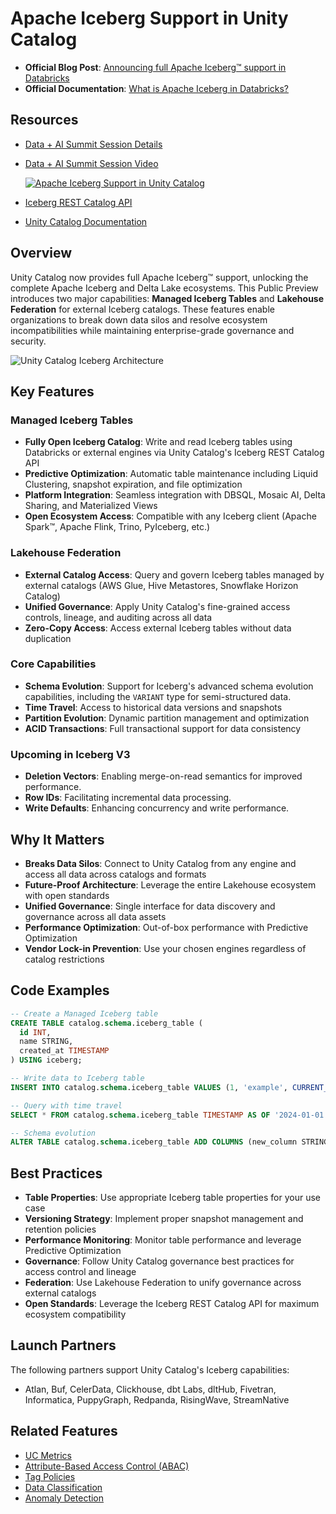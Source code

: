 # Apache Iceberg Support in Unity Catalog

- **Official Blog Post**: [Announcing full Apache Iceberg™ support in Databricks](https://www.databricks.com/blog/announcing-full-apache-iceberg-support-databricks)
- **Official Documentation**: [What is Apache Iceberg in Databricks?](https://docs.databricks.com/aws/en/iceberg/)

## Resources
- [Data + AI Summit Session Details](https://www.databricks.com/dataaisummit/session/databricks-apache-icebergtm-managed-and-foreign-tables-unity-catalog)
- [Data + AI Summit Session Video](https://www.youtube.com/watch?v=Y70RTULwb30)

  [![Apache Iceberg Support in Unity Catalog](https://img.youtube.com/vi/Y70RTULwb30/mqdefault.jpg)](https://www.youtube.com/watch?v=Y70RTULwb30)

- [Iceberg REST Catalog API](https://iceberg.apache.org/spec/#rest-catalog-api)
- [Unity Catalog Documentation](https://docs.databricks.com/data-governance/unity-catalog/index.html)

## Overview
Unity Catalog now provides full Apache Iceberg™ support, unlocking the complete Apache Iceberg and Delta Lake ecosystems. This Public Preview introduces two major capabilities: **Managed Iceberg Tables** and **Lakehouse Federation** for external Iceberg catalogs. These features enable organizations to break down data silos and resolve ecosystem incompatibilities while maintaining enterprise-grade governance and security.

![Unity Catalog Iceberg Architecture](https://www.databricks.com/sites/default/files/inline-images/announcing-full-iceberg-support-databricks-blog-imgs-4.png?v%3D1749625362)
## Key Features

### Managed Iceberg Tables
- **Fully Open Iceberg Catalog**: Write and read Iceberg tables using Databricks or external engines via Unity Catalog's Iceberg REST Catalog API
- **Predictive Optimization**: Automatic table maintenance including Liquid Clustering, snapshot expiration, and file optimization
- **Platform Integration**: Seamless integration with DBSQL, Mosaic AI, Delta Sharing, and Materialized Views
- **Open Ecosystem Access**: Compatible with any Iceberg client (Apache Spark™, Apache Flink, Trino, PyIceberg, etc.)

### Lakehouse Federation
- **External Catalog Access**: Query and govern Iceberg tables managed by external catalogs (AWS Glue, Hive Metastores, Snowflake Horizon Catalog)
- **Unified Governance**: Apply Unity Catalog's fine-grained access controls, lineage, and auditing across all data
- **Zero-Copy Access**: Access external Iceberg tables without data duplication

### Core Capabilities
- **Schema Evolution**: Support for Iceberg's advanced schema evolution capabilities, including the `VARIANT` type for semi-structured data.
- **Time Travel**: Access to historical data versions and snapshots
- **Partition Evolution**: Dynamic partition management and optimization
- **ACID Transactions**: Full transactional support for data consistency

### Upcoming in Iceberg V3
- **Deletion Vectors**: Enabling merge-on-read semantics for improved performance.
- **Row IDs**: Facilitating incremental data processing.
- **Write Defaults**: Enhancing concurrency and write performance.

## Why It Matters
- **Breaks Data Silos**: Connect to Unity Catalog from any engine and access all data across catalogs and formats
- **Future-Proof Architecture**: Leverage the entire Lakehouse ecosystem with open standards
- **Unified Governance**: Single interface for data discovery and governance across all data assets
- **Performance Optimization**: Out-of-box performance with Predictive Optimization
- **Vendor Lock-in Prevention**: Use your chosen engines regardless of catalog restrictions

## Code Examples
```sql
-- Create a Managed Iceberg table
CREATE TABLE catalog.schema.iceberg_table (
  id INT,
  name STRING,
  created_at TIMESTAMP
) USING iceberg;

-- Write data to Iceberg table
INSERT INTO catalog.schema.iceberg_table VALUES (1, 'example', CURRENT_TIMESTAMP());

-- Query with time travel
SELECT * FROM catalog.schema.iceberg_table TIMESTAMP AS OF '2024-01-01 10:00:00';

-- Schema evolution
ALTER TABLE catalog.schema.iceberg_table ADD COLUMNS (new_column STRING);
```

## Best Practices
- **Table Properties**: Use appropriate Iceberg table properties for your use case
- **Versioning Strategy**: Implement proper snapshot management and retention policies
- **Performance Monitoring**: Monitor table performance and leverage Predictive Optimization
- **Governance**: Follow Unity Catalog governance best practices for access control and lineage
- **Federation**: Use Lakehouse Federation to unify governance across external catalogs
- **Open Standards**: Leverage the Iceberg REST Catalog API for maximum ecosystem compatibility

## Launch Partners
The following partners support Unity Catalog's Iceberg capabilities:
- Atlan, Buf, CelerData, Clickhouse, dbt Labs, dltHub, Fivetran, Informatica, PuppyGraph, Redpanda, RisingWave, StreamNative

## Related Features
- [UC Metrics](../uc-metrics/)
- [Attribute-Based Access Control (ABAC)](../abac/)
- [Tag Policies](../tag-policies/)
- [Data Classification](../data-classification/)
- [Anomaly Detection](../anomaly-detection/)